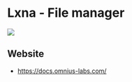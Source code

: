 # Lxna - File manager

[![](https://github.com/omnius-labs/lxna/workflows/Builds/badge.svg)](https://github.com/omnius-labs/lxna/actions)

## Website

+ <https://docs.omnius-labs.com/>
